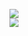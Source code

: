[![](https://img.shields.io/badge/Made%20With-Github%20Spray-lightgrey.svg?style=for-the-badge&logo=github)](https://github.com/Annihil/github-spray#21113)  
[![](https://i.imgur.com/2DrTn0Z.gif)](https://github.com/Annihil/github-spray)